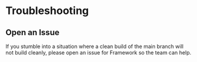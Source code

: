 # Troubleshooting

## Open an Issue

If you stumble into a situation where a clean build of the main branch will not build cleanly, please open an
issue for Framework so the team can help.
